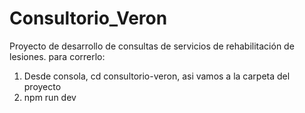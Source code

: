 # Consultorio_Veron
Proyecto de desarrollo de consultas de servicios de rehabilitación de lesiones.
para correrlo: 

1. Desde consola, cd consultorio-veron, asi vamos a la carpeta del proyecto 
2. npm run dev
